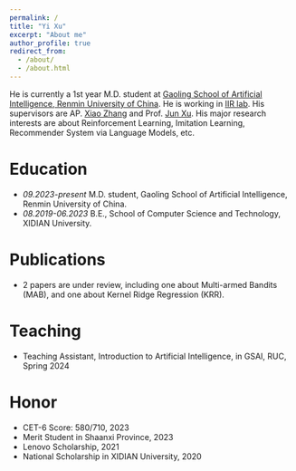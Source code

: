 ```yaml
---
permalink: /
title: "Yi Xu"
excerpt: "About me"
author_profile: true
redirect_from: 
  - /about/
  - /about.html
---
```


He is currently a 1st year M.D. student at [Gaoling School of Artificial Intelligence, Renmin University of China](http://ai.ruc.edu.cn/english/index.htm). He is working in [IIR lab](https://ruc-iir-lab.github.io/). His supervisors are AP. [Xiao Zhang](https://scholar.google.com/citations?user=5FZ6wbAAAAAJ&hl=zh-CN&oi=ao) and Prof. [Jun Xu](https://scholar.google.com/citations?user=su14mcEAAAAJ). His major research interests are about Reinforcement Learning, Imitation Learning, Recommender System via Language Models, etc. 

Education
======
* *09.2023-present* M.D. student, Gaoling School of Artificial Intelligence, Renmin University of China.
* *08.2019-06.2023* B.E., School of Computer Science and Technology, XIDIAN University.

Publications
======  
* 2 papers are under review, including one about Multi-armed Bandits (MAB), and one about Kernel Ridge Regression (KRR).

Teaching
======
* Teaching Assistant, Introduction to Artificial Intelligence, in GSAI, RUC, Spring 2024

Honor
======
* CET-6 Score: 580/710, 2023
* Merit Student in Shaanxi Province, 2023
* Lenovo Scholarship, 2021
* National Scholarship in XIDIAN University, 2020
